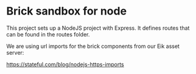 # Brick sandbox for node

This project sets up a NodeJS project with Express. It defines routes that can be found in the routes folder.

We are using url imports for the brick components from our Eik asset server:

https://stateful.com/blog/nodejs-https-imports
